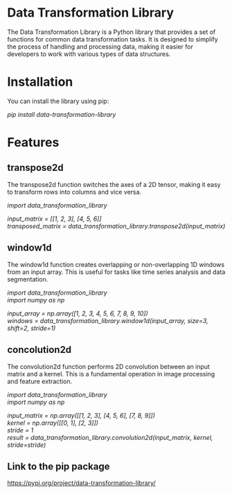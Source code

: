 # Data Transformation Library

The Data Transformation Library is a Python library that provides a set of functions for common data transformation tasks. 
It is designed to simplify the process of handling and processing data, making it easier for developers to work with various types of data structures.

# Installation

You can install the library using pip:

<i>pip install data-transformation-library</i>

# Features
## transpose2d

The transpose2d function switches the axes of a 2D tensor, making it easy to transform rows into columns and vice versa.

<i>import data_transformation_library   

input_matrix = [[1, 2, 3], [4, 5, 6]]   
transposed_matrix = data_transformation_library.transpose2d(input_matrix)</i>

## window1d

The window1d function creates overlapping or non-overlapping 1D windows from an input array. This is useful for tasks like time series analysis and data segmentation.

<i>import data_transformation_library  
import numpy as np  

input_array = np.array([1, 2, 3, 4, 5, 6, 7, 8, 9, 10])  
windows = data_transformation_library.window1d(input_array, size=3, shift=2, stride=1)</i>

## concolution2d

The convolution2d function performs 2D convolution between an input matrix and a kernel. This is a fundamental operation in image processing and feature extraction.

<i>import data_transformation_library  
import numpy as np  

input_matrix = np.array([[1, 2, 3], [4, 5, 6], [7, 8, 9]])  
kernel = np.array([[0, 1], [2, 3]])  
stride = 1  
result = data_transformation_library.convolution2d(input_matrix, kernel, stride=stride)</i>

## Link to the pip package 

https://pypi.org/project/data-transformation-library/




